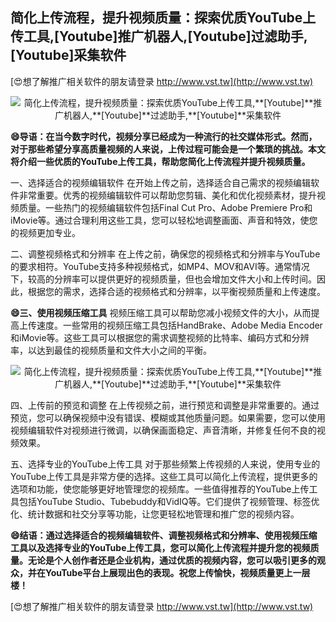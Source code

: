 ## **简化上传流程，提升视频质量：探索优质YouTube上传工具,**[Youtube]**推广机器人,**[Youtube]**过滤助手,**[Youtube]**采集软件**

[😍想了解推广相关软件的朋友请登录 http://www.vst.tw](http://www.vst.tw)

 <center><img src="https://vst.tw/MP4/tuiguang/png/4.png" alt="简化上传流程，提升视频质量：探索优质YouTube上传工具,**[Youtube]**推广机器人,**[Youtube]**过滤助手,**[Youtube]**采集软件"></center>

**😄导语：在当今数字时代，视频分享已经成为一种流行的社交媒体形式。然而，对于那些希望分享高质量视频的人来说，上传过程可能会是一个繁琐的挑战。本文将介绍一些优质的YouTube上传工具，帮助您简化上传流程并提升视频质量。**

一、选择适合的视频编辑软件
在开始上传之前，选择适合自己需求的视频编辑软件非常重要。优秀的视频编辑软件可以帮助您剪辑、美化和优化视频素材，提升视频质量。一些热门的视频编辑软件包括Final Cut Pro、Adobe Premiere Pro和iMovie等。通过合理利用这些工具，您可以轻松地调整画面、声音和特效，使您的视频更加专业。

二、调整视频格式和分辨率
在上传之前，确保您的视频格式和分辨率与YouTube的要求相符。YouTube支持多种视频格式，如MP4、MOV和AVI等。通常情况下，较高的分辨率可以提供更好的视频质量，但也会增加文件大小和上传时间。因此，根据您的需求，选择合适的视频格式和分辨率，以平衡视频质量和上传速度。

**😄三、使用视频压缩工具**
视频压缩工具可以帮助您减小视频文件的大小，从而提高上传速度。一些常用的视频压缩工具包括HandBrake、Adobe Media Encoder和iMovie等。这些工具可以根据您的需求调整视频的比特率、编码方式和分辨率，以达到最佳的视频质量和文件大小之间的平衡。

 <center><img src="https://vst.tw/MP4/tuiguang/png/3.png" alt="简化上传流程，提升视频质量：探索优质YouTube上传工具,**[Youtube]**推广机器人,**[Youtube]**过滤助手,**[Youtube]**采集软件"></center>

四、上传前的预览和调整
在上传视频之前，进行预览和调整是非常重要的。通过预览，您可以确保视频中没有错误、模糊或其他质量问题。如果需要，您可以使用视频编辑软件对视频进行微调，以确保画面稳定、声音清晰，并修复任何不良的视频效果。

五、选择专业的YouTube上传工具
对于那些频繁上传视频的人来说，使用专业的YouTube上传工具是非常方便的选择。这些工具可以简化上传流程，提供更多的选项和功能，使您能够更好地管理您的视频库。一些值得推荐的YouTube上传工具包括YouTube Studio、Tubebuddy和VidIQ等。它们提供了视频管理、标签优化、统计数据和社交分享等功能，让您更轻松地管理和推广您的视频内容。

**😄结语：通过选择适合的视频编辑软件、调整视频格式和分辨率、使用视频压缩工具以及选择专业的YouTube上传工具，您可以简化上传流程并提升您的视频质量。无论是个人创作者还是企业机构，通过优质的视频内容，您可以吸引更多的观众，并在YouTube平台上展现出色的表现。祝您上传愉快，视频质量更上一层楼！**

[😍想了解推广相关软件的朋友请登录 http://www.vst.tw](http://www.vst.tw)



